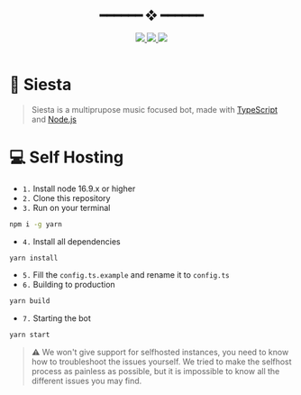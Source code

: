 <h2 align="center"> ━━━━━━  ❖  ━━━━━━ </h2>

<div align="center">
   <a href="https://github.com/itsjon4s/SiestaRewrite/stargazers">
      <img src="https://img.shields.io/github/stars/itsjon4s/SiestaRewrite?color=%23ffb29b&labelColor=%23101415&style=for-the-badge">
   </a>
   <a href="https://github.com/itsjon4s/SiestaRewrite/network/members/">
      <img src="https://img.shields.io/github/forks/itsjon4s/SiestaRewrite?color=%23A2B7EE&labelColor=%23101415&style=for-the-badge">
   </a>
   <a href="https://github.com/itsjon4s/SiestaRewrite/">
      <img src="https://img.shields.io/github/repo-size/itsjon4s/SiestaRewrite?color=%23ee6a70&labelColor=%23101415&style=for-the-badge">
   </a>
</div>
<br>
</p>

# 🐬 Siesta

> Siesta is a multiprupose music focused bot, made with [TypeScript](https://www.typescriptlang.org/) and [Node.js](https://nodejs.org/)

# **💻 Self Hosting**

- `1.` Install node 16.9.x or higher
- `2.` Clone this repository
- `3.` Run on your terminal

```bash
npm i -g yarn
```

- `4.` Install all dependencies

```bash
yarn install
```

- `5.` Fill the `config.ts.example` and rename it to `config.ts`
- `6.` Building to production

```bash
yarn build
```

- `7.` Starting the bot

```bash
yarn start
```

> ⚠️ We won't give support for selfhosted instances, you need to know how to troubleshoot the issues yourself. We tried to make the selfhost process as painless as possible, but it is impossible to know all the different issues you may find.
